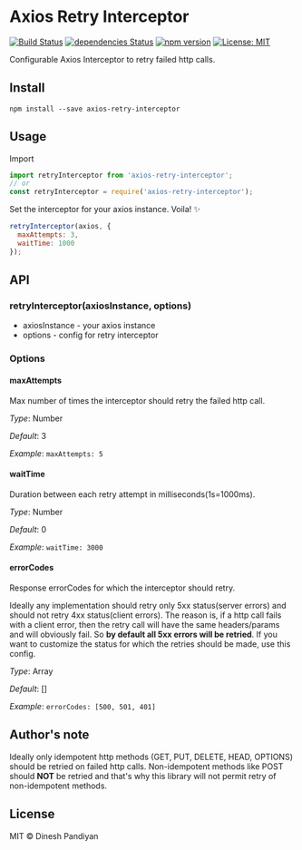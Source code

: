 # Axios Retry Interceptor
[![Build Status](https://travis-ci.org/flexdinesh/axios-retry-interceptor.svg?branch=master)](https://travis-ci.org/flexdinesh/axios-retry-interceptor)
[![dependencies Status](https://david-dm.org/flexdinesh/axios-retry-interceptor/status.svg)](https://david-dm.org/flexdinesh/axios-retry-interceptor)
[![npm version](https://badge.fury.io/js/axios-retry-interceptor.svg)](https://www.npmjs.com/package/axios-retry-interceptor)
[![License: MIT](https://img.shields.io/badge/License-MIT-blue.svg)](https://opensource.org/licenses/MIT)

Configurable Axios Interceptor to retry failed http calls.

## Install

```
npm install --save axios-retry-interceptor
```

## Usage

Import
```js
import retryInterceptor from 'axios-retry-interceptor';
// or
const retryInterceptor = require('axios-retry-interceptor');
```

Set the interceptor for your axios instance. Voila! ✨
```js
retryInterceptor(axios, {
  maxAttempts: 3,
  waitTime: 1000
});

```

## API

### retryInterceptor(axiosInstance, options)

- axiosInstance - your axios instance
- options - config for retry interceptor

### Options

#### maxAttempts

Max number of times the interceptor should retry the failed http call.

_Type_: Number

_Default_: 3

_Example_: `maxAttempts: 5`

#### waitTime

Duration between each retry attempt in milliseconds(1s=1000ms).

_Type_: Number

_Default_: 0

_Example_: `waitTime: 3000`

#### errorCodes

Response errorCodes for which the interceptor should retry.

Ideally any implementation should retry only 5xx status(server errors) and should not retry 4xx status(client errors). The reason is, if a http call fails with a client error, then the retry call will have the same headers/params and will obviously fail. So **by default all 5xx errors will be retried**. If you want to customize the status for which the retries should be made, use this config.

_Type_: Array

_Default_: []

_Example_: `errorCodes: [500, 501, 401]`

## Author's note

Ideally only idempotent http methods (GET, PUT, DELETE, HEAD, OPTIONS) should be retried on failed http calls. Non-idempotent methods like POST should **NOT** be retried and that's why this library will not permit retry of non-idempotent methods.

## License

MIT © Dinesh Pandiyan
